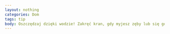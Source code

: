 ```yaml
---
layout: nothing
categories: Dom
tags: tip
body: Oszczędzaj dzięki wodzie! Zakręć kran, gdy myjesz zęby lub się golisz. Prosty zabieg pozwoli na zmniejszenie opłat i wpłynie pozytywnie na zasoby wody zdatnej do picia.
---
```

